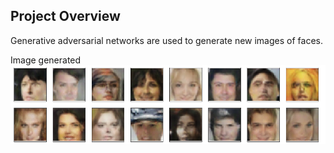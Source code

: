 [//]: # (Image References)

[image1]: ./image.png "Sample Output"
## Project Overview

Generative adversarial networks are used to generate new images of faces.

Image generated
![Sample Output][image1]


